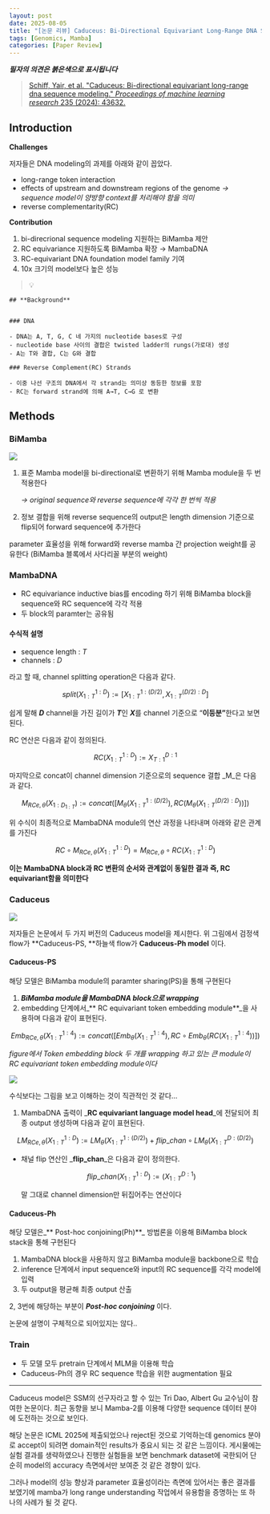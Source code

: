 ```yaml
---
layout: post
date: 2025-08-05
title: "[논문 리뷰] Caduceus: Bi-Directional Equivariant Long-Range DNA Sequence Modeling"
tags: [Genomics, Mamba]
categories: [Paper Review]
---
```


<span class="notion-red">_**필자의 의견은 붉은색으로 표시됩니다**_</span>


> [Schiff, Yair, et al. "Caduceus: Bi-directional equivariant long-range dna sequence modeling." ](https://pmc.ncbi.nlm.nih.gov/articles/PMC12189541/)[_Proceedings of machine learning research_](https://pmc.ncbi.nlm.nih.gov/articles/PMC12189541/)[ 235 (2024): 43632.](https://pmc.ncbi.nlm.nih.gov/articles/PMC12189541/)



## Introduction


**Challenges**


저자들은 DNA modeling의 과제를 아래와 같이 꼽았다.

- long-range token interaction
- effects of upstream and downstream regions of the genome 
_→ sequence model이 양방향 context를 처리해야 함을 의미_
- reverse complementarity(RC)

**Contribution**

1. bi-direcrional sequence modeling 지원하는 BiMamba 제안
1. RC equivariance 지원하도록 BiMamba 확장 → MambaDNA
1. RC-equivariant DNA foundation model family 기여
1. 10x 크기의 model보다 높은 성능

> 💡 


	## **Background**


	### DNA

	- DNA는 A, T, G, C 네 가지의 nucleotide bases로 구성
	- nucleotide base 사이의 결합은 twisted ladder의 rungs(가로대) 생성
	- A는 T와 결합, C는 G와 결합

	### Reverse Complement(RC) Strands

	- 이중 나선 구조의 DNA에서 각 strand는 의미상 동등한 정보를 포함
	- RC는 forward strand에 의해 A→T, C→G 로 변환


## Methods



### BiMamba


![](https://prod-files-secure.s3.us-west-2.amazonaws.com/542b861c-36a8-4051-84e5-8804b6728dba/2c247d59-7815-4980-99f0-8f0d21f445a7/image.png?X-Amz-Algorithm=AWS4-HMAC-SHA256&X-Amz-Content-Sha256=UNSIGNED-PAYLOAD&X-Amz-Credential=ASIAZI2LB46653OKGTIP%2F20250902%2Fus-west-2%2Fs3%2Faws4_request&X-Amz-Date=20250902T070048Z&X-Amz-Expires=3600&X-Amz-Security-Token=IQoJb3JpZ2luX2VjEL7%2F%2F%2F%2F%2F%2F%2F%2F%2F%2FwEaCXVzLXdlc3QtMiJHMEUCIGamsOR4McPz9b3sLbQNODdcieNS%2BbWnn%2BDKdLwcVwycAiEA27tq42gu3prp%2F3CdCdn9E2zCx9CmPrfZmOeFq0jGVLkq%2FwMIJxAAGgw2Mzc0MjMxODM4MDUiDMH8dRF2F2lT%2FQgm1SrcAyTofkBx1RGYTp3P0uNlsoqxYqGfh9nwHk2SXREJs2825l9BPf4lBokZYBKz0FoRlZSZjJBzNbzTJW%2BPvuuhsBCFJo%2BbsyC3ijVhyFW%2BrkOYum2MQ%2Flill12TQEBu5sVYm22v3rG%2FWDII3%2BwcaCBfuDYJYXMQK1%2FiaFzrD4MsVO3DE3wifQDchf5IamUQPkX%2BVeD1OrdUb6wGLIY4%2B%2FPXAls57O%2FYXIis%2FtvCzaAwj7b78AKqh04IjbEW96aCfOtMNxz5gas94U%2BdbBYauN283uOaZYWlNa4slbLAJ%2FICvheMuR4l2rzlMRlg5RbVfh9F51gKZyHczDrCrt20FCsnd21WVI05iZsRluD%2FiK4PGrOusYDx6LEmpEtYnB237iO4IiiWIaO5B7W9T3cJjUqmzvGiAjIRMmlQANHI746Sz9nvaIQODs4X15E9isAzxV2lLco9DChxDT4EMEj%2FwHB4rR5lodFuHcm5OPwFOC1CjO%2BIlEFI0hSTm2tvAsY1q2j%2FuLk0Jawf6%2Bp6BnQ3pES%2Flpl9Gtwts%2Fvw9drjAf3DLDOousIC3%2FldbrgRpTGFzWwYNG8ghjV71mzURju4lmnWdbKDiYmDq%2BZ2X8r0K4vBG%2BHxGr5EZtLplgodOQZMKSI2sUGOqUBkAbY1cRsqgHnnCxQZU%2B73FVwIcO92zEm0EHF1OMu569oeCCuHzNLm5y1UulgoPKr2y37wpNxIl19cipAeKlrn6UFYRmpyW3JhOvRB3ngm6oVAg2KofGiSqejY7rNs9xnaQXoN4ajndOl7hT2t1hMVDbsfK5W7E0hy0ATXysFGLsTsahL01BqGg50wfTVYCX9EvDROkgJBxn4VFXvlOHip7%2FodamQ&X-Amz-Signature=517d1f303a07d58a5be57dccd0c72fa15189223961ca94fe64e5bf18722959f9&X-Amz-SignedHeaders=host&x-amz-checksum-mode=ENABLED&x-id=GetObject)

1. 표준 Mamba model을 bi-directional로 변환하기 위해 Mamba module을 두 번 적용한다

	_→ original sequence와 reverse sequence에 각각 한 번씩 적용_

1. 정보 결합을 위해 reverse sequence의 output은 length dimension 기준으로 flip되어 forward sequence에 추가한다

parameter 효율성을 위해 forward와 reverse mamba 간 projection weight를 공유한다 (BiMamba 블록에서 사다리꼴 부분의 weight)



### MambaDNA

- RC equivariance inductive bias를 encoding 하기 위해 BiMamba block을 sequence와 RC sequence에 각각 적용
- 두 block의 paramter는 공유됨


#### 수식적 설명

- sequence length : _T_
- channels : _D_

라고 할 때,  channel splitting operation은 다음과 같다.


$$
split(X^{1:D}_{1:T}):=[X^{1:(D/2)}_{1:T},X^{(D/2):D}_{1:T}]
$$


<span class="notion-red">쉽게 말해 </span><span class="notion-red">_**D**_</span><span class="notion-red"> channel을 가진 길이가 </span><span class="notion-red">_**T**_</span><span class="notion-red">인 </span><span class="notion-red">_**X**_</span><span class="notion-red">를 channel 기준으로 “</span><span class="notion-red">**이등분”**</span><span class="notion-red">한다고 보면 된다.</span>


RC 연산은 다음과 같이 정의된다.


$$
RC(X^{1:D}_{1:T}):=X^{D:1}_{T:1}
$$


마지막으로 concat이 channel dimension 기준으로의 sequence 결합 _M_은 다음과 같다.


$$
M_{RCe,\theta}(X_{1:D_{1:T}}):=concat([M_{\theta}(X^{1:(D/2)}_{1:T}),RC(M_{\theta}(X^{(D/2):D}_{1:T}))])
$$


위 수식이 최종적으로 MambaDNA module의 연산 과정을 나타내며 아래와 같은 관계를 가진다


$$
RC\circ M_{RCe,\theta}(X^{1:D}_{1:T}) = M_{RCe,\theta} \circ RC(X^{1:D}_{1:T})
$$


**이는 MambaDNA block과 RC 변환의 순서와 관계없이 동일한 결과 즉, RC equivariant함을 의미한다**



### Caduceus


![](https://prod-files-secure.s3.us-west-2.amazonaws.com/542b861c-36a8-4051-84e5-8804b6728dba/f94a60d7-8145-473b-aef9-7c68d3ec604a/image.png?X-Amz-Algorithm=AWS4-HMAC-SHA256&X-Amz-Content-Sha256=UNSIGNED-PAYLOAD&X-Amz-Credential=ASIAZI2LB46653OKGTIP%2F20250902%2Fus-west-2%2Fs3%2Faws4_request&X-Amz-Date=20250902T070048Z&X-Amz-Expires=3600&X-Amz-Security-Token=IQoJb3JpZ2luX2VjEL7%2F%2F%2F%2F%2F%2F%2F%2F%2F%2FwEaCXVzLXdlc3QtMiJHMEUCIGamsOR4McPz9b3sLbQNODdcieNS%2BbWnn%2BDKdLwcVwycAiEA27tq42gu3prp%2F3CdCdn9E2zCx9CmPrfZmOeFq0jGVLkq%2FwMIJxAAGgw2Mzc0MjMxODM4MDUiDMH8dRF2F2lT%2FQgm1SrcAyTofkBx1RGYTp3P0uNlsoqxYqGfh9nwHk2SXREJs2825l9BPf4lBokZYBKz0FoRlZSZjJBzNbzTJW%2BPvuuhsBCFJo%2BbsyC3ijVhyFW%2BrkOYum2MQ%2Flill12TQEBu5sVYm22v3rG%2FWDII3%2BwcaCBfuDYJYXMQK1%2FiaFzrD4MsVO3DE3wifQDchf5IamUQPkX%2BVeD1OrdUb6wGLIY4%2B%2FPXAls57O%2FYXIis%2FtvCzaAwj7b78AKqh04IjbEW96aCfOtMNxz5gas94U%2BdbBYauN283uOaZYWlNa4slbLAJ%2FICvheMuR4l2rzlMRlg5RbVfh9F51gKZyHczDrCrt20FCsnd21WVI05iZsRluD%2FiK4PGrOusYDx6LEmpEtYnB237iO4IiiWIaO5B7W9T3cJjUqmzvGiAjIRMmlQANHI746Sz9nvaIQODs4X15E9isAzxV2lLco9DChxDT4EMEj%2FwHB4rR5lodFuHcm5OPwFOC1CjO%2BIlEFI0hSTm2tvAsY1q2j%2FuLk0Jawf6%2Bp6BnQ3pES%2Flpl9Gtwts%2Fvw9drjAf3DLDOousIC3%2FldbrgRpTGFzWwYNG8ghjV71mzURju4lmnWdbKDiYmDq%2BZ2X8r0K4vBG%2BHxGr5EZtLplgodOQZMKSI2sUGOqUBkAbY1cRsqgHnnCxQZU%2B73FVwIcO92zEm0EHF1OMu569oeCCuHzNLm5y1UulgoPKr2y37wpNxIl19cipAeKlrn6UFYRmpyW3JhOvRB3ngm6oVAg2KofGiSqejY7rNs9xnaQXoN4ajndOl7hT2t1hMVDbsfK5W7E0hy0ATXysFGLsTsahL01BqGg50wfTVYCX9EvDROkgJBxn4VFXvlOHip7%2FodamQ&X-Amz-Signature=991ce5a397c204ef2b19e89b23e49075da11288850c08105121b7b8ec1b2d5c5&X-Amz-SignedHeaders=host&x-amz-checksum-mode=ENABLED&x-id=GetObject)


저자들은 논문에서 두 가지 버전의 Caduceus model을 제시한다. 위 그림에서 검정색 flow가 **Caduceus-PS, **하늘색 flow가 **Caduceus-Ph model** 이다.



#### Caduceus-PS


해당 모델은 BiMamba module의 paramter sharing(PS)을 통해 구현된다

1. _**BiMamba module을 MambaDNA block으로 wrapping**_
1. embedding 단계에서_** RC equivariant token embedding module**_을 사용하며 다음과 같이 표현된다.

$$
Emb_{RCe,\theta}(X^{1:4}_{1:T}):=concat([Emb_{\theta}(X^{1:4}_{1:T}),RC \circ Emb_{\theta}(RC(X^{1:4}_{1:T}))])
$$


_figure에서 Token embedding block 두 개를 wrapping 하고 있는 큰 module이 RC equivariant token embedding module이다_


![](https://prod-files-secure.s3.us-west-2.amazonaws.com/542b861c-36a8-4051-84e5-8804b6728dba/b175e4da-71eb-4e91-8c23-a06dabe673c9/image.png?X-Amz-Algorithm=AWS4-HMAC-SHA256&X-Amz-Content-Sha256=UNSIGNED-PAYLOAD&X-Amz-Credential=ASIAZI2LB46653OKGTIP%2F20250902%2Fus-west-2%2Fs3%2Faws4_request&X-Amz-Date=20250902T070048Z&X-Amz-Expires=3600&X-Amz-Security-Token=IQoJb3JpZ2luX2VjEL7%2F%2F%2F%2F%2F%2F%2F%2F%2F%2FwEaCXVzLXdlc3QtMiJHMEUCIGamsOR4McPz9b3sLbQNODdcieNS%2BbWnn%2BDKdLwcVwycAiEA27tq42gu3prp%2F3CdCdn9E2zCx9CmPrfZmOeFq0jGVLkq%2FwMIJxAAGgw2Mzc0MjMxODM4MDUiDMH8dRF2F2lT%2FQgm1SrcAyTofkBx1RGYTp3P0uNlsoqxYqGfh9nwHk2SXREJs2825l9BPf4lBokZYBKz0FoRlZSZjJBzNbzTJW%2BPvuuhsBCFJo%2BbsyC3ijVhyFW%2BrkOYum2MQ%2Flill12TQEBu5sVYm22v3rG%2FWDII3%2BwcaCBfuDYJYXMQK1%2FiaFzrD4MsVO3DE3wifQDchf5IamUQPkX%2BVeD1OrdUb6wGLIY4%2B%2FPXAls57O%2FYXIis%2FtvCzaAwj7b78AKqh04IjbEW96aCfOtMNxz5gas94U%2BdbBYauN283uOaZYWlNa4slbLAJ%2FICvheMuR4l2rzlMRlg5RbVfh9F51gKZyHczDrCrt20FCsnd21WVI05iZsRluD%2FiK4PGrOusYDx6LEmpEtYnB237iO4IiiWIaO5B7W9T3cJjUqmzvGiAjIRMmlQANHI746Sz9nvaIQODs4X15E9isAzxV2lLco9DChxDT4EMEj%2FwHB4rR5lodFuHcm5OPwFOC1CjO%2BIlEFI0hSTm2tvAsY1q2j%2FuLk0Jawf6%2Bp6BnQ3pES%2Flpl9Gtwts%2Fvw9drjAf3DLDOousIC3%2FldbrgRpTGFzWwYNG8ghjV71mzURju4lmnWdbKDiYmDq%2BZ2X8r0K4vBG%2BHxGr5EZtLplgodOQZMKSI2sUGOqUBkAbY1cRsqgHnnCxQZU%2B73FVwIcO92zEm0EHF1OMu569oeCCuHzNLm5y1UulgoPKr2y37wpNxIl19cipAeKlrn6UFYRmpyW3JhOvRB3ngm6oVAg2KofGiSqejY7rNs9xnaQXoN4ajndOl7hT2t1hMVDbsfK5W7E0hy0ATXysFGLsTsahL01BqGg50wfTVYCX9EvDROkgJBxn4VFXvlOHip7%2FodamQ&X-Amz-Signature=55115fdf1c6c4180e1b766c92448a4f2fee51e7498a9abe7bf44347e9374d198&X-Amz-SignedHeaders=host&x-amz-checksum-mode=ENABLED&x-id=GetObject)


<span class="notion-red">수식보다는 그림을 보고 이해하는 것이 직관적인 것 같다…</span>

1. MambaDNA 출력이 _**RC equivariant language model head**_에 전달되어 최종 output 생성하며 다음과 같이 표현된다.

$$
LM_{RCe,\theta}(X^{1:D}_{1:T}):= LM_{\theta}(X^{1:(D/2)}_{1:T})+flip\_chan\circ LM_{\theta}(X^{D:(D/2)}_{1:T})
$$

- 채널 flip 연산인 _**flip\_chan**_은 다음과 같이 정의한다.

	$$
	flip\_chan(X^{1:D}_{1:T}):=(X^{D:1}_{1:T})
	$$


	말 그대로 channel dimension만 뒤집어주는 연산이다



#### Caduceus-Ph


해당 모델은_** Post-hoc conjoining(Ph)**_ 방법론을 이용해 BiMamba block stack을 통해 구현된다

1. MambaDNA block을 사용하지 않고 BiMamba module을 backbone으로 학습
1. inference 단계에서 input sequence와 input의 RC sequence를 각각 model에 입력
1. 두 output을 평균해 최종 output 산출

2, 3번에 해당하는 부분이 _**Post-hoc conjoining**_ 이다.


<span class="notion-red">논문에 설명이 구체적으로 되어있지는 않다..</span>



### Train

- 두 모델 모두 pretrain 단계에서 MLM을 이용해 학습
- Caduceus-Ph의 경우 RC sequence 학습을 위한 augmentation 필요

---


<span class="notion-red">Caduceus model은 SSM의 선구자라고 할 수 있는 Tri Dao, Albert Gu 교수님이 참여한 논문이다. 최근 동향을 보니 Mamba-2를 이용해 다양한 sequence 데이터 분야에 도전하는 것으로 보인다.</span>


<span class="notion-red">해당 논문은 ICML 2025에 제출되었으나 reject된 것으로 기억하는데 genomics 분야로 accept이 되려면 domain적인 results가 중요시 되는 것 같은 느낌이다. 게시물에는 실험 결과를 생략하였으나 진행한 실험들을 보면 benchmark dataset에 국한되어 단순히 model의 accuracy 측면에서만 보여준 것 같은 경향이 있다.</span>


<span class="notion-red">그러나 model의 성능 향상과 parameter 효율성이라는 측면에 있어서는 좋은 결과를 보였기에 mamba가 long range understanding 작업에서 유용함을 증명하는 또 하나의 사례가 될 것 같다.</span>

